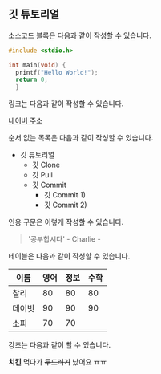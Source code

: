 ## 깃 튜토리얼

소스코드 블록은 다음과 같이 작성할 수 있습니다.

```c
#include <stdio.h>

int main(void) {
  printf("Hello World!");
  return 0;
  }
```

링크는  다음과 같이 작성할 수 있습니다.

[네이버 주소](https://www.naver.com)

순서 없는 목록은 다음과 같이 작성할 수 있습니다.

* 깃 튜토리얼
  * 깃 Clone
  * 깃 Pull
  * 깃 Commit
    * 깃 Commit 1)
    * 깃 Commit 2)

인용 구문은 이렇게 작성할 수 있습니다.

> '공부합시다' - Charlie -

테이블은 다음과 같이 작성할 수 있습니다.

이름|영어|정보|수학
---|---|---|---
찰리|80|80|80
데이빗|90|90|90
소피|70|70|

강조는 다음과 같이 할 수 있습니다.

**치킨** 먹다가 ~~두드러기~~ 났어요 ㅠㅠ
